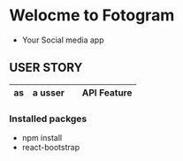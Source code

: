 # Welocme to Fotogram 
* Your Social media app

## USER STORY

|   as  |          a usser                |                                       | API Feature                 |
|-----------|-------------------------------------------|----------------------------------------------|-----------------------------|






### Installed packges
* npm install
* react-bootstrap